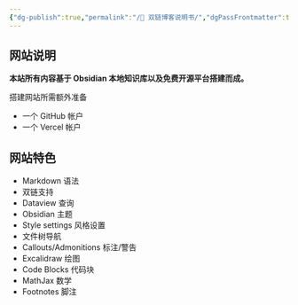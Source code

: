 ```yaml
---
{"dg-publish":true,"permalink":"/🔗 双链博客说明书/","dgPassFrontmatter":true}
---
```


## 网站说明

**本站所有内容基于 Obsidian 本地知识库以及免费开源平台搭建而成。**

搭建网站所需额外准备

- 一个 GitHub 帐户
- 一个 Vercel 帐户

## 网站特色

-  Markdown 语法
- 双链支持
- Dataview 查询
- Obsidian 主题
- Style settings 风格设置
- 文件树导航
- Callouts/Admonitions 标注/警告
-  Excalidraw 绘图
- Code Blocks 代码块
- MathJax 数学
- Footnotes 脚注